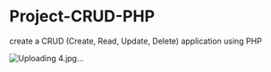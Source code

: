 # Project-CRUD-PHP
create a CRUD (Create, Read, Update, Delete) application using PHP

![Uploading 4.jpg…]()
